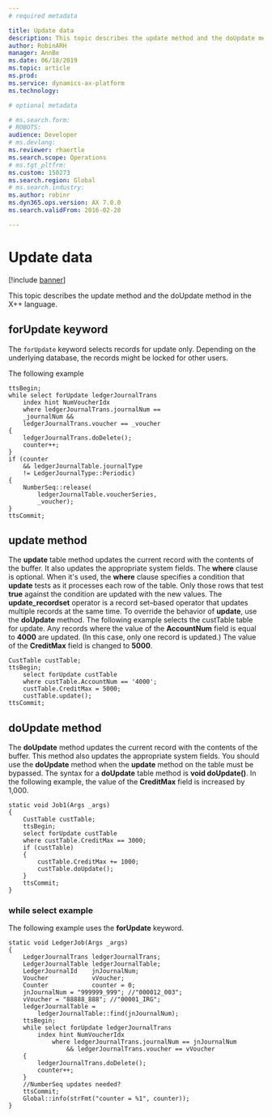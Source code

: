 ```yaml
---
# required metadata

title: Update data
description: This topic describes the update method and the doUpdate method in the X++ language.
author: RobinARH
manager: AnnBe
ms.date: 06/18/2019
ms.topic: article
ms.prod: 
ms.service: dynamics-ax-platform
ms.technology: 

# optional metadata

# ms.search.form: 
# ROBOTS: 
audience: Developer
# ms.devlang: 
ms.reviewer: rhaertle
ms.search.scope: Operations
# ms.tgt_pltfrm: 
ms.custom: 150273
ms.search.region: Global
# ms.search.industry: 
ms.author: robinr
ms.dyn365.ops.version: AX 7.0.0
ms.search.validFrom: 2016-02-28

---
```


# Update data

[!include [banner](../../includes/banner.md)]

This topic describes the update method and the doUpdate method in the X++ language. 

## forUpdate keyword

The `forUpdate` keyword selects records for update only. Depending on the underlying database, the records might be locked for other users.

The following example 

```xpp
ttsBegin; 
while select forUpdate ledgerJournalTrans
    index hint NumVoucherIdx
    where ledgerJournalTrans.journalNum ==
    _journalNum &&
    ledgerJournalTrans.voucher == _voucher
{
    ledgerJournalTrans.doDelete();
    counter++;
}
if (counter
    && ledgerJournalTable.journalType
    != LedgerJournalType::Periodic)
{
    NumberSeq::release(
        ledgerJournalTable.voucherSeries,
        _voucher);
}
ttsCommit;
```




## update method
The **update** table method updates the current record with the contents of the buffer. It also updates the appropriate system fields. The **where** clause is optional. When it's used, the **where** clause specifies a condition that **update** tests as it processes each row of the table. Only those rows that test **true** against the condition are updated with the new values. The **update\_recordset** operator is a record set–based operator that updates multiple records at the same time. To override the behavior of **update**, use the **doUpdate** method. The following example selects the custTable table for update. Any records where the value of the **AccountNum** field is equal to **4000** are updated. (In this case, only one record is updated.) The value of the **CreditMax** field is changed to **5000**.

```xpp
CustTable custTable;
ttsBegin;
    select forUpdate custTable
    where custTable.AccountNum == '4000';
    custTable.CreditMax = 5000;
    custTable.update();
ttsCommit;
```

## doUpdate method
The **doUpdate** method updates the current record with the contents of the buffer. This method also updates the appropriate system fields. You should use the **doUpdate** method when the **update** method on the table must be bypassed. The syntax for a **doUpdate** table method is **void doUpdate()**. In the following example, the value of the **CreditMax** field is increased by 1,000.

```xpp
static void Job1(Args _args)
{
    CustTable custTable;
    ttsBegin;
    select forUpdate custTable
    where custTable.CreditMax == 3000;
    if (custTable)
    {
        custTable.CreditMax += 1000;
        custTable.doUpdate();
    }
    ttsCommit;
}
```
### while select example

The following example uses the **forUpdate** keyword.

```xpp
static void LedgerJob(Args _args)
{
    LedgerJournalTrans ledgerJournalTrans;
    LedgerJournalTable ledgerJournalTable;
    LedgerJournalId    jnJournalNum;
    Voucher            vVoucher;
    Counter            counter = 0;
    jnJournalNum = "999999_999"; //"000012_003";
    vVoucher = "88888_888"; //"00001_IRG";
    ledgerJournalTable =
        ledgerJournalTable::find(jnJournalNum);
    ttsBegin;
    while select forUpdate ledgerJournalTrans
        index hint NumVoucherIdx
            where ledgerJournalTrans.journalNum == jnJournalNum
                && ledgerJournalTrans.voucher == vVoucher
    {
        ledgerJournalTrans.doDelete();
        counter++;
    }
    //NumberSeq updates needed?
    ttsCommit;
    Global::info(strFmt("counter = %1", counter));
}
```